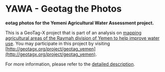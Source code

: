 # YAWA - Geotag the Photos

**eotag photos for the Yemeni Agricultural Water Assessment project.**

This is a GeoTag-X project that is part of an analysis on [mapping agricultural areas of the Raymah division of Yemen to help improve water use](http://geotagx.org/project/category/yemeniagriculturalwaterassessment/). You may participate in this project by visiting [http://geotagx.org/project/geotag_yemen](http://geotagx.org/project/geotag_yemen).

For more information, please refer to the [detailed description](long_description.md).
